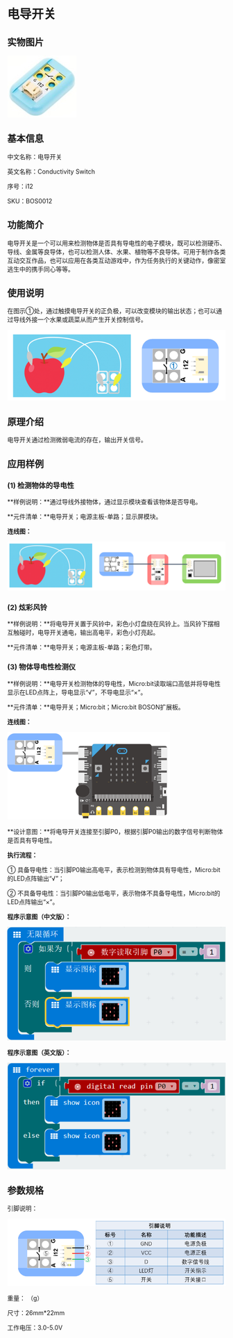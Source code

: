 # 电导开关

## 实物图片

![](.gitbook/assets/boson-dian-dao-kai-guan-shi-wu-tu-pian.jpg)

## 基本信息

中文名称：电导开关

英文名称：Conductivity Switch

序号：i12

SKU：BOS0012

## 功能简介

电导开关是一个可以用来检测物体是否具有导电性的电子模块，既可以检测硬币、导线、金属等良导体，也可以检测人体、水果、植物等不良导体。可用于制作各类互动交互作品，也可以应用在各类互动游戏中，作为任务执行的关键动作，像密室逃生中的携手同心等等。

## 使用说明

在图示①处，通过触摸电导开关的正负极，可以改变模块的输出状态；也可以通过导线外接一个水果或蔬菜从而产生开关控制信号。

![](.gitbook/assets/boson-dian-dao-kai-guan-shi-yong-shuo-ming.png)

## 原理介绍

电导开关通过检测微弱电流的存在，输出开关信号。

## 应用样例

### \(1\) 检测物体的导电性

**样例说明：**通过导线外接物体，通过显示模块查看该物体是否导电。

**元件清单：**电导开关；电源主板-单路；显示屏模块。

**连线图：**

![](.gitbook/assets/boson-dian-dao-kai-guan-ying-yong-yang-li-1-lian-xian-tu.png)

### \(2\) 炫彩风铃

**样例说明：**将电导开关置于风铃中，彩色小灯盘绕在风铃上。当风铃下摆相互触碰时，电导开关通电，输出高电平，彩色小灯亮起。

**元件清单：**电导开关；电源主板-单路；彩色灯带。

### \(3\) 物体导电性检测仪

**样例说明：**电导开关检测物体的导电性，Micro:bit读取端口高低并将导电性显示在LED点阵上，导电显示“√”，不导电显示“×”。

**元件清单：**电导开关；Micro:bit；Micro:bit BOSON扩展板。

**连线图：**

![](.gitbook/assets/boson-dian-dao-kai-guan-ying-yong-yang-li-3-lian-xian-tu.png)

**设计意图：**将电导开关连接至引脚P0，根据引脚P0输出的数字信号判断物体是否具有导电性。

**执行流程：**

① 具备导电性：当引脚P0输出高电平，表示检测到物体具有导电性，Micro:bit的LED点阵输出“√”；

② 不具备导电性：当引脚P0输出低电平，表示物体不具备导电性，Micro:bit的LED点阵输出“×”。

**程序示意图（中文版）：**

![](.gitbook/assets/boson-dian-dao-kai-guan-ying-yong-yang-li-3-cheng-xu-shi-yi-tu-zhong-wen-ban.png)

**程序示意图（英文版）：**

![](.gitbook/assets/boson-dian-dao-kai-guan-ying-yong-yang-li-3-cheng-xu-shi-yi-tu-ying-wen-ban.png)

## 参数规格

引脚说明：

![](.gitbook/assets/boson-dian-dao-kai-guan-yin-jiao-shuo-ming.png)

重量： （g）

尺寸：26mm\*22mm

工作电压：3.0-5.0V

